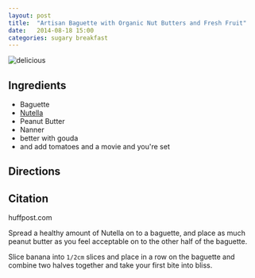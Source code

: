 ```yaml
---
layout: post
title:  "Artisan Baguette with Organic Nut Butters and Fresh Fruit"
date:   2014-08-18 15:00
categories: sugary breakfast
---
```


![delicious](http://i.huffpost.com/gen/1215809/thumbs/o-GOUDA-RECIPES-facebook.jpg)

## Ingredients
- Baguette
- [Nutella](http://www.nutellausa.com/)
- Peanut Butter
- Nanner
- better with gouda
- and add tomatoes and a movie and you're set

## Directions

## Citation
huffpost.com

Spread a healthy amount of Nutella on to a baguette, and place as much peanut butter as you feel acceptable on to the other half of the baguette.

Slice banana into `1/2cm` slices and place in a row on the baguette and combine two halves together and take your first bite into bliss.
